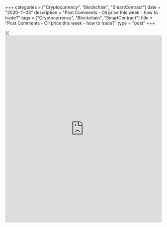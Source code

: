 +++
categories = ["Cryptocurrency", "Blockchain", "SmartContract"]
date = "2020-11-03"
description = "Post Comments - Oil price this week - how to trade?"
tags = ["Cryptocurrency", "Blockchain", "SmartContract"]
title = "Post Comments - Oil price this week - how to trade?"
type = "post"
+++

{{<iframe id="large-banner" src="https://www.bounty.group/#slide=10.0" width="100%" height="600" scrolling="no" style="border: 0px solid rgb(216, 221, 230); border-radius: 3px;">}}

Oil price down and continue into down direction.  
The Oil price follows our expectation into down direction. The lockdown
in Europe is the major factor for the falling oil price. World-
Signals.com in the forecast from October 26th predicted this scenario
with target of oil price (US Oil) at $34-$35. If you are following our
free forecasts hold this short position during the coming week because
the first target of $34-$35 is almost reached and the price may continue
down lower to levels of $32.  
The other key [news](https://www.letsplayfx.com/blog/forex-news-website/) that will move the oil price is U.S. Election of
course. If Biden takes the vote the oil price may continue down even
below $30. Biden strategy is to stop the economy to prevent the
population from the corona virus.  
  
Join us in our Telegram channel for free signals and services:  
t.me/worldsignalsteam  
Twitter: @SignalsWorld  
Facebook: www.facebook.com/worldsignalsteam/